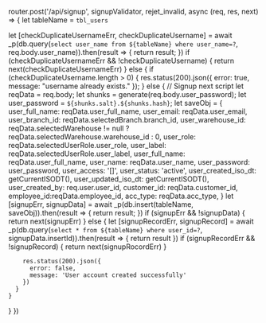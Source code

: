 router.post('/api/signup', signupValidator, rejet_invalid, async (req, res, next) => {
  let tableName = `tbl_users`

  let [checkDuplicateUsernameErr, checkDuplicateUsername] =
    await _p(db.query(`select user_name from ${tableName} where user_name=?`, req.body.user_name)).then(result => {
      return result;
    })
  if (checkDuplicateUsernameErr && !checkDuplicateUsername) {
    return next(checkDuplicateUsernameErr)
  } else {
    if (checkDuplicateUsername.length > 0) {
      res.status(200).json({
        error: true,
        message: "username already exists."
      });
    } else {
      // Signup next script
      let reqData = req.body;
      let shunks = generate(req.body.user_password);
      let user_password = `${shunks.salt}.${shunks.hash}`;
      let saveObj = {
        user_full_name: reqData.user_full_name,
        user_email: reqData.user_email,
        user_branch_id: reqData.selectedBranch.branch_id,
        user_warehouse_id: reqData.selectedWarehouse != null ? reqData.selectedWarehouse.warehouse_id : 0,
        user_role: reqData.selectedUserRole.user_role,
        user_label: reqData.selectedUserRole.user_label,
        user_full_name: reqData.user_full_name,
        user_name: reqData.user_name,
        user_password: user_password,
        user_access: '[]',
        user_status: 'active',
        user_created_iso_dt: getCurrentISODT(),
        user_updated_iso_dt: getCurrentISODT(),
        user_created_by: req.user.user_id,
        customer_id: reqData.customer_id,
        employee_id:reqData.employee_id,
        acc_type: reqData.acc_type,
      }
      let [signupErr, signupData] = await _p(db.insert(tableName, saveObj)).then(result => {
        return result;
      })
      if (signupErr && !signupData) {
        return next(signupErr)
      } else {
        let [signupRecordErr, signupRecord] = await _p(db.query(`select * from ${tableName} where user_id=?`, signupData.insertId)).then(result => {
          return result
        })
        if (signupRecordErr && !signupRecord) {
          return next(signupRocordErr)
        }

        res.status(200).json({
          error: false,
          message: 'User account created successfully'
        })
      }
    }
  }
})
